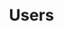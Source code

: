 ---
layout: default
title: Users
parent: Wrapper
grand_parent: Справочник
permalink: /reference/wrapper/users
---